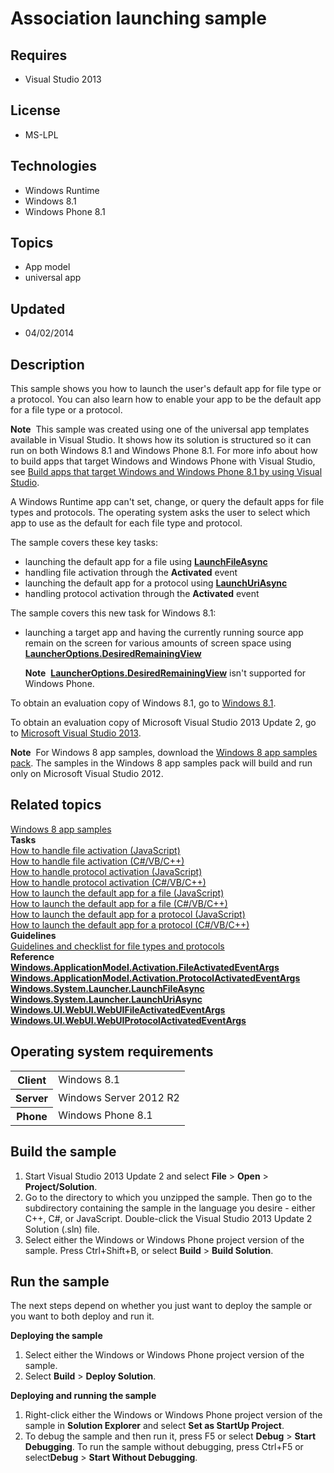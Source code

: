 # Association launching sample
## Requires
- Visual Studio 2013
## License
- MS-LPL
## Technologies
- Windows Runtime
- Windows 8.1
- Windows Phone 8.1
## Topics
- App model
- universal app
## Updated
- 04/02/2014
## Description

<div id="mainSection">
<p>This sample shows you how to launch the user's default app for file type or a protocol. You can also learn how to enable your app to be the default app for a file type or a protocol.
</p>
<p class="note"><b>Note</b>&nbsp;&nbsp;This sample was created using one of the universal app templates available in Visual Studio. It shows how its solution is structured so it can run on both Windows&nbsp;8.1 and Windows Phone 8.1. For more info about how to build apps
 that target Windows and Windows Phone with Visual Studio, see <a href="http://msdn.microsoft.com/library/windows/apps/dn609832">
Build apps that target Windows and Windows Phone 8.1 by using Visual Studio</a>.</p>
<p>A Windows Runtime app can't set, change, or query the default apps for file types and protocols. The operating system asks the user to select which app to use as the default for each file type and protocol.</p>
<p>The sample covers these key tasks:</p>
<ul>
<li>launching the default app for a file using <a href="http://msdn.microsoft.com/library/windows/apps/hh701461">
<b>LaunchFileAsync</b></a> </li><li>handling file activation through the <b>Activated</b> event </li><li>launching the default app for a protocol using <a href="http://msdn.microsoft.com/library/windows/apps/hh701476">
<b>LaunchUriAsync</b></a> </li><li>handling protocol activation through the <b>Activated</b> event </li></ul>
<p>The sample covers this new task for Windows&nbsp;8.1:</p>
<ul>
<li>launching a target app and having the currently running source app remain on the screen for various amounts of screen space using
<a href="http://msdn.microsoft.com/library/windows/apps/dn298314"><b>LauncherOptions.DesiredRemainingView</b></a>
<p class="note"><b>Note</b>&nbsp;&nbsp;<a href="http://msdn.microsoft.com/library/windows/apps/dn298314"><b>LauncherOptions.DesiredRemainingView</b></a> isn't supported for Windows Phone.</p>
</li></ul>
<p>To obtain an evaluation copy of Windows&nbsp;8.1, go to <a href="http://go.microsoft.com/fwlink/p/?linkid=301696">
Windows&nbsp;8.1</a>.</p>
<p>To obtain an evaluation copy of Microsoft Visual Studio&nbsp;2013 Update&nbsp;2, go to <a href="http://go.microsoft.com/fwlink/p/?linkid=301697">
Microsoft Visual Studio&nbsp;2013</a>.</p>
<p></p>
<p class="note"><b>Note</b>&nbsp;&nbsp;For Windows&nbsp;8 app samples, download the <a href="http://go.microsoft.com/fwlink/p/?LinkId=301698">
Windows&nbsp;8 app samples pack</a>. The samples in the Windows&nbsp;8 app samples pack will build and run only on Microsoft Visual Studio&nbsp;2012.</p>
<p></p>
<h2><a id="related_topics"></a>Related topics</h2>
<dl><dt><a href="http://go.microsoft.com/fwlink/p/?LinkID=227694">Windows 8 app samples</a>
</dt><dt><b>Tasks</b> </dt><dt><a href="http://msdn.microsoft.com/library/windows/apps/hh452684">How to handle file activation (JavaScript)</a>
</dt><dt><a href="http://msdn.microsoft.com/library/windows/apps/hh779669">How to handle file activation (C#/VB/C&#43;&#43;)</a>
</dt><dt><a href="http://msdn.microsoft.com/library/windows/apps/hh452686">How to handle protocol activation (JavaScript)</a>
</dt><dt><a href="http://msdn.microsoft.com/library/windows/apps/hh779670">How to handle protocol activation (C#/VB/C&#43;&#43;)</a>
</dt><dt><a href="http://msdn.microsoft.com/library/windows/apps/hh452687">How to launch the default app for a file (JavaScript)</a>
</dt><dt><a href="http://msdn.microsoft.com/library/windows/apps/hh779671">How to launch the default app for a file (C#/VB/C&#43;&#43;)</a>
</dt><dt><a href="http://msdn.microsoft.com/library/windows/apps/hh452690">How to launch the default app for a protocol (JavaScript)</a>
</dt><dt><a href="http://msdn.microsoft.com/library/windows/apps/hh779672">How to launch the default app for a protocol (C#/VB/C&#43;&#43;)</a>
</dt><dt><b>Guidelines</b> </dt><dt><a href="http://msdn.microsoft.com/library/windows/apps/hh700321">Guidelines and checklist for file types and protocols</a>
</dt><dt><b>Reference</b> </dt><dt><a href="http://msdn.microsoft.com/library/windows/apps/br224716"><b>Windows.ApplicationModel.Activation.FileActivatedEventArgs</b></a>
</dt><dt><a href="http://msdn.microsoft.com/library/windows/apps/br224742"><b>Windows.ApplicationModel.Activation.ProtocolActivatedEventArgs</b></a>
</dt><dt><a href="http://msdn.microsoft.com/library/windows/apps/hh701461"><b>Windows.System.Launcher.LaunchFileAsync</b></a>
</dt><dt><a href="http://msdn.microsoft.com/library/windows/apps/hh701476"><b>Windows.System.Launcher.LaunchUriAsync</b></a>
</dt><dt><a href="http://msdn.microsoft.com/library/windows/apps/hh701781"><b>Windows.UI.WebUI.WebUIFileActivatedEventArgs</b></a>
</dt><dt><a href="http://msdn.microsoft.com/library/windows/apps/hh701885"><b>Windows.UI.WebUI.WebUIProtocolActivatedEventArgs</b></a>
</dt></dl>
<h2>Operating system requirements</h2>
<table>
<tbody>
<tr>
<th>Client</th>
<td><dt>Windows&nbsp;8.1 </dt></td>
</tr>
<tr>
<th>Server</th>
<td><dt>Windows Server&nbsp;2012&nbsp;R2 </dt></td>
</tr>
<tr>
<th>Phone</th>
<td><dt>Windows Phone 8.1 </dt></td>
</tr>
</tbody>
</table>
<h2>Build the sample</h2>
<p></p>
<ol>
<li>Start Visual Studio&nbsp;2013 Update&nbsp;2 and select <b>File</b> &gt; <b>Open</b> &gt;
<b>Project/Solution</b>. </li><li>Go to the directory to which you unzipped the sample. Then go to the subdirectory containing the sample in the language you desire - either C&#43;&#43;, C#, or JavaScript. Double-click the Visual Studio&nbsp;2013 Update&nbsp;2 Solution (.sln) file.
</li><li>Select either the Windows or Windows Phone project version of the sample. Press Ctrl&#43;Shift&#43;B, or select
<b>Build</b> &gt; <b>Build Solution</b>. </li></ol>
<p></p>
<h2>Run the sample</h2>
<p>The next steps depend on whether you just want to deploy the sample or you want to both deploy and run it.</p>
<p><b>Deploying the sample</b></p>
<ol>
<li>Select either the Windows or Windows Phone project version of the sample. </li><li>Select <b>Build</b> &gt; <b>Deploy Solution</b>. </li></ol>
<p><b>Deploying and running the sample</b></p>
<ol>
<li>Right-click either the Windows or Windows Phone project version of the sample in
<b>Solution Explorer</b> and select <b>Set as StartUp Project</b>. </li><li>To debug the sample and then run it, press F5 or select <b>Debug</b> &gt; <b>
Start Debugging</b>. To run the sample without debugging, press Ctrl&#43;F5 or select<b>Debug</b> &gt;
<b>Start Without Debugging</b>. </li></ol>
</div>

